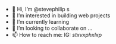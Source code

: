 - 👋 Hi, I’m @stevephilip s
- 👀 I’m interested in building web projects
- 🌱 I’m currently learning 
- 💞️ I’m looking to collaborate on ...
- 📫 How to reach me: IG: _stxvxphxlxp_
<!---
stevephilipgit/stevephilipgit is a ✨ special ✨ repository because its `README.md` (this file) appears on your GitHub profile.
You can click the Preview link to take a look at your changes.
--->
